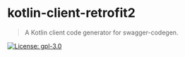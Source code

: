 [license]: https://www.gnu.org/licenses/gpl-3.0.en.html
[license-badge]:  https://img.shields.io/github/license/dexpota/kotlin-client-retrofit2.svg?style=for-the-badge

# kotlin-client-retrofit2

> A Kotlin client code generator for swagger-codegen.

[![License: gpl-3.0][license-badge]][license]
